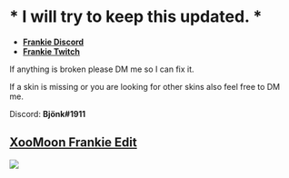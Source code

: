 # * I will try to keep this updated. *
* [**Frankie Discord**](https://discord.com/invite/5X2ukhm)
* [**Frankie Twitch**](https://www.twitch.tv/ruperti0n)

If anything is broken please DM me so I can fix it. 

If a skin is missing or you are looking for other skins also feel free to DM me.

Discord: **Bjönk#1911**

## [XooMoon Frankie Edit ](https://drive.google.com/file/d/15WJ38fU9hF6tPSolIBOiQ1aoSGr69LbC/view?usp=sharing)
![](https://i.imgur.com/pb83iCB.jpg)
